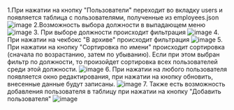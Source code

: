 1.При нажатии на кнопку "Пользователи" переходит во вкладку users и появляется таблица с пользователями, полученные из employees.json
![image](https://user-images.githubusercontent.com/83139924/174440191-3e8054c1-e9c4-4f58-bb9a-8f0a2d25a4a1.png)
2.Возможность выбора должности в выпадающем меню
![image](https://user-images.githubusercontent.com/83139924/174439902-b8ffb449-acd6-4147-bd07-37428433f1da.png)
3. При выборе должности происходит фильтрация
![image](https://user-images.githubusercontent.com/83139924/174439919-2f0f16c1-b058-4e2b-bdbc-fae3349df469.png)
4. При нажатии на чекбокс "В архиве" происходит фильтрация
![image](https://user-images.githubusercontent.com/83139924/174439945-a9bffa43-4965-4311-8c6d-d01ae5071518.png)
5. При нажатии на кнопку "Сортировка по имени" происходит сортировка (сначала по возрастанию, затем по убыванию). Если при этом выбран фильтр по должности, то произойдет сортировка всех пользователей среди этой должности.
![image](https://user-images.githubusercontent.com/83139924/174440090-812b1ac2-adc7-4cdb-808d-a74487b453f7.png)
6. При нажатии на любого пользователя появляется окно редактирования, при нажатии на кнопку обновить, внесенные данные будут записаны.
![image](https://user-images.githubusercontent.com/83139924/174440115-e4789c47-48ad-4b5f-bb5c-fd7e45854d6c.png)
7. Также есть возможность добавления пользователя в таблицу при нажатии на кнопку "Добавить пользователя"
![image](https://user-images.githubusercontent.com/83139924/174440175-ec5c3151-4e5a-4e65-860c-0012381c9e22.png)

